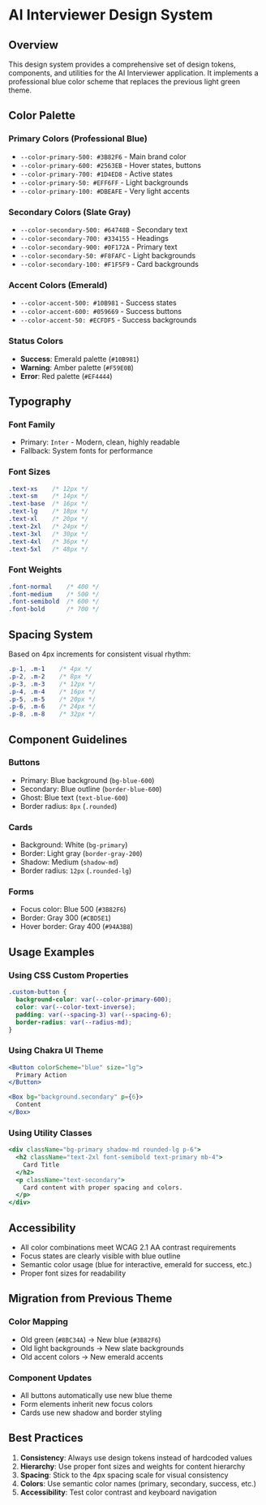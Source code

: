 # AI Interviewer Design System

## Overview

This design system provides a comprehensive set of design tokens, components, and utilities for the AI Interviewer application. It implements a professional blue color scheme that replaces the previous light green theme.

## Color Palette

### Primary Colors (Professional Blue)
- `--color-primary-500: #3B82F6` - Main brand color
- `--color-primary-600: #2563EB` - Hover states, buttons
- `--color-primary-700: #1D4ED8` - Active states
- `--color-primary-50: #EFF6FF` - Light backgrounds
- `--color-primary-100: #DBEAFE` - Very light accents

### Secondary Colors (Slate Gray)
- `--color-secondary-500: #64748B` - Secondary text
- `--color-secondary-700: #334155` - Headings
- `--color-secondary-900: #0F172A` - Primary text
- `--color-secondary-50: #F8FAFC` - Light backgrounds
- `--color-secondary-100: #F1F5F9` - Card backgrounds

### Accent Colors (Emerald)
- `--color-accent-500: #10B981` - Success states
- `--color-accent-600: #059669` - Success buttons
- `--color-accent-50: #ECFDF5` - Success backgrounds

### Status Colors
- **Success**: Emerald palette (`#10B981`)
- **Warning**: Amber palette (`#F59E0B`)
- **Error**: Red palette (`#EF4444`)

## Typography

### Font Family
- Primary: `Inter` - Modern, clean, highly readable
- Fallback: System fonts for performance

### Font Sizes
```css
.text-xs    /* 12px */
.text-sm    /* 14px */
.text-base  /* 16px */
.text-lg    /* 18px */
.text-xl    /* 20px */
.text-2xl   /* 24px */
.text-3xl   /* 30px */
.text-4xl   /* 36px */
.text-5xl   /* 48px */
```

### Font Weights
```css
.font-normal    /* 400 */
.font-medium    /* 500 */
.font-semibold  /* 600 */
.font-bold      /* 700 */
```

## Spacing System

Based on 4px increments for consistent visual rhythm:

```css
.p-1, .m-1    /* 4px */
.p-2, .m-2    /* 8px */
.p-3, .m-3    /* 12px */
.p-4, .m-4    /* 16px */
.p-5, .m-5    /* 20px */
.p-6, .m-6    /* 24px */
.p-8, .m-8    /* 32px */
```

## Component Guidelines

### Buttons
- Primary: Blue background (`bg-blue-600`)
- Secondary: Blue outline (`border-blue-600`)
- Ghost: Blue text (`text-blue-600`)
- Border radius: `8px` (`.rounded`)

### Cards
- Background: White (`bg-primary`)
- Border: Light gray (`border-gray-200`)
- Shadow: Medium (`shadow-md`)
- Border radius: `12px` (`.rounded-lg`)

### Forms
- Focus color: Blue 500 (`#3B82F6`)
- Border: Gray 300 (`#CBD5E1`)
- Hover border: Gray 400 (`#94A3B8`)

## Usage Examples

### Using CSS Custom Properties
```css
.custom-button {
  background-color: var(--color-primary-600);
  color: var(--color-text-inverse);
  padding: var(--spacing-3) var(--spacing-6);
  border-radius: var(--radius-md);
}
```

### Using Chakra UI Theme
```jsx
<Button colorScheme="blue" size="lg">
  Primary Action
</Button>

<Box bg="background.secondary" p={6}>
  Content
</Box>
```

### Using Utility Classes
```jsx
<div className="bg-primary shadow-md rounded-lg p-6">
  <h2 className="text-2xl font-semibold text-primary mb-4">
    Card Title
  </h2>
  <p className="text-secondary">
    Card content with proper spacing and colors.
  </p>
</div>
```

## Accessibility

- All color combinations meet WCAG 2.1 AA contrast requirements
- Focus states are clearly visible with blue outline
- Semantic color usage (blue for interactive, emerald for success, etc.)
- Proper font sizes for readability

## Migration from Previous Theme

### Color Mapping
- Old green (`#8BC34A`) → New blue (`#3B82F6`)
- Old light backgrounds → New slate backgrounds
- Old accent colors → New emerald accents

### Component Updates
- All buttons automatically use new blue theme
- Form elements inherit new focus colors
- Cards use new shadow and border styling

## Best Practices

1. **Consistency**: Always use design tokens instead of hardcoded values
2. **Hierarchy**: Use proper font sizes and weights for content hierarchy
3. **Spacing**: Stick to the 4px spacing scale for visual consistency
4. **Colors**: Use semantic color names (primary, secondary, success, etc.)
5. **Accessibility**: Test color contrast and keyboard navigation 